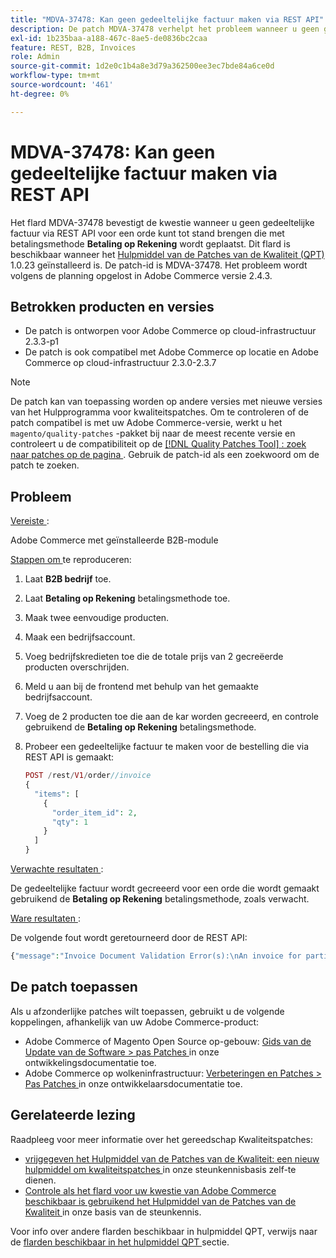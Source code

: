 ```yaml
---
title: "MDVA-37478: Kan geen gedeeltelijke factuur maken via REST API"
description: De patch MDVA-37478 verhelpt het probleem wanneer u geen gedeeltelijke factuur kunt maken via REST API voor een bestelling die met betalingsmethode is geplaatst **Betaling op account**. Deze patch is beschikbaar wanneer [Quality Patches Tool (QPT)] (https://devdocs.magento.com/guides/v2.4/comp-mgr/patching.html#mqp) 1.0.23 is geïnstalleerd. De patch-id is MDVA-37478. Het probleem wordt volgens de planning opgelost in Adobe Commerce versie 2.4.3.
exl-id: 1b235baa-a188-467c-8ae5-de0836bc2caa
feature: REST, B2B, Invoices
role: Admin
source-git-commit: 1d2e0c1b4a8e3d79a362500ee3ec7bde84a6ce0d
workflow-type: tm+mt
source-wordcount: '461'
ht-degree: 0%

---
```


# MDVA-37478: Kan geen gedeeltelijke factuur maken via REST API

Het flard MDVA-37478 bevestigt de kwestie wanneer u geen gedeeltelijke factuur via REST API voor een orde kunt tot stand brengen die met betalingsmethode **Betaling op Rekening** wordt geplaatst. Dit flard is beschikbaar wanneer het [ Hulpmiddel van de Patches van de Kwaliteit (QPT) ](https://devdocs.magento.com/guides/v2.4/comp-mgr/patching.html#mqp) 1.0.23 geïnstalleerd is. De patch-id is MDVA-37478. Het probleem wordt volgens de planning opgelost in Adobe Commerce versie 2.4.3.

## Betrokken producten en versies

* De patch is ontworpen voor Adobe Commerce op cloud-infrastructuur 2.3.3-p1
* De patch is ook compatibel met Adobe Commerce op locatie en Adobe Commerce op cloud-infrastructuur 2.3.0-2.3.7

>[!NOTE]
>
>De patch kan van toepassing worden op andere versies met nieuwe versies van het Hulpprogramma voor kwaliteitspatches. Om te controleren of de patch compatibel is met uw Adobe Commerce-versie, werkt u het `magento/quality-patches` -pakket bij naar de meest recente versie en controleert u de compatibiliteit op de [[!DNL Quality Patches Tool] : zoek naar patches op de pagina ](https://devdocs.magento.com/quality-patches/tool.html#patch-grid) . Gebruik de patch-id als een zoekwoord om de patch te zoeken.

## Probleem

<u> Vereiste </u>:

Adobe Commerce met geïnstalleerde B2B-module

<u> Stappen om </u> te reproduceren:

1. Laat **B2B bedrijf** toe.
1. Laat **Betaling op Rekening** betalingsmethode toe.
1. Maak twee eenvoudige producten.
1. Maak een bedrijfsaccount.
1. Voeg bedrijfskredieten toe die de totale prijs van 2 gecreëerde producten overschrijden.
1. Meld u aan bij de frontend met behulp van het gemaakte bedrijfsaccount.
1. Voeg de 2 producten toe die aan de kar worden gecreeerd, en controle gebruikend de **Betaling op Rekening** betalingsmethode.
1. Probeer een gedeeltelijke factuur te maken voor de bestelling die via REST API is gemaakt:

   ```php
   POST /rest/V1/order//invoice
   {
     "items": [
       {
         "order_item_id": 2,
         "qty": 1
       }
     ]
   }
   ```

<u> Verwachte resultaten </u>:

De gedeeltelijke factuur wordt gecreeerd voor een orde die wordt gemaakt gebruikend de **Betaling op Rekening** betalingsmethode, zoals verwacht.

<u> Ware resultaten </u>:

De volgende fout wordt geretourneerd door de REST API:

```php
{"message":"Invoice Document Validation Error(s):\nAn invoice for partial quantities cannot be issued for this order. To continue, change the specified quantity to the full quantity."}
```

## De patch toepassen

Als u afzonderlijke patches wilt toepassen, gebruikt u de volgende koppelingen, afhankelijk van uw Adobe Commerce-product:

* Adobe Commerce of Magento Open Source op-gebouw: [ Gids van de Update van de Software > pas Patches ](https://devdocs.magento.com/guides/v2.4/comp-mgr/patching/mqp.html) in onze ontwikkelingsdocumentatie toe.
* Adobe Commerce op wolkeninfrastructuur: [ Verbeteringen en Patches > Pas Patches ](https://devdocs.magento.com/cloud/project/project-patch.html) in onze ontwikkelaarsdocumentatie toe.

## Gerelateerde lezing

Raadpleeg voor meer informatie over het gereedschap Kwaliteitspatches:

* [ vrijgegeven het Hulpmiddel van de Patches van de Kwaliteit: een nieuw hulpmiddel om kwaliteitspatches ](/help/announcements/adobe-commerce-announcements/magento-quality-patches-released-new-tool-to-self-serve-quality-patches.md) in onze steunkennisbasis zelf-te dienen.
* [ Controle als het flard voor uw kwestie van Adobe Commerce beschikbaar is gebruikend het Hulpmiddel van de Patches van de Kwaliteit ](/help/support-tools/patches-available-in-qpt-tool/check-patch-for-magento-issue-with-magento-quality-patches.md) in onze basis van de steunkennis.

Voor info over andere flarden beschikbaar in hulpmiddel QPT, verwijs naar de [ flarden beschikbaar in het hulpmiddel QPT ](https://support.magento.com/hc/en-us/sections/360010506631-Patches-available-in-QPT-tool-) sectie.

